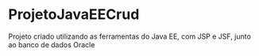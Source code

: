# ProjetoJavaEECrud

Projeto criado utilizando as ferramentas do Java EE, com JSP e JSF, junto ao banco de dados Oracle
